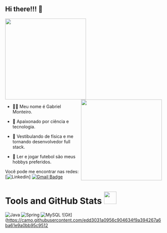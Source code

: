 ## Hi there!!! 👋

<img src="https://media0.giphy.com/media/j5oP7zSilio3SewxAA/giphy.gif" width="260px">
<img align="right" width="260px" src=""https://media0.giphy.com/media/j5oP7zSilio3SewxAA/giphy.gif"">



- 🙅🏽‍ Meu nome é Gabriel Monteiro. 
                                                                                                                   
- 🚀 Apaixonado por ciência e tecnologia. 
                                                                                                                               
- 🌌 Vestibulando de física e me tornando desenvolvedor full stack. 
                                                                                                                                     
- 🎯 Ler e jogar futebol são meus hobbys preferidos.

Você pode me encontrar nas redes:
[![Linkedin](https://img.shields.io/badge/-LinkedIn-blue?style=flat-square&logo=Linkedin&logoColor=white&link=https://www.linkedin.com/in/gabriel-monteiro-2b6a79207/)]       [![Gmail Badge](https://img.shields.io/badge/-Gmail-c14438?style=flat-square&logo=Gmail&logoColor=white&link=mailto:brgabriel.monteiro@gmail.com)](mailto:brgabriel.monteiro@gmail.com)


# Tools and GitHub Stats <img src="https://media.giphy.com/media/fvT2uzkzsSWmmkvl5g/giphy.gif" width="40px">
 

![Java](https://camo.githubusercontent.com/e17e119d8c9bb34ac9710be65d35d52a7e04cc260476760305525204df5f34b0/68747470733a2f2f696d672e736869656c64732e696f2f62616467652f2d4a6176612d3030373339363f7374796c653d666c61742d737175617265266c6f676f3d6a617661)
![Spring](https://camo.githubusercontent.com/d8f7e93bdb728c656b784b48c9229b2224067c147978e345773f21c0ac43f324/68747470733a2f2f696d672e736869656c64732e696f2f62616467652f2d537072696e672d3644423333463f7374796c653d666c61742d737175617265266c6f676f3d737072696e67266c6f676f436f6c6f723d7768697465)
![MySQL](https://camo.githubusercontent.com/4eade77f6242a74645c408f1cc48b4c05f3c7c8a74d0bf15c2a1e259e4d357d9/68747470733a2f2f696d672e736869656c64732e696f2f62616467652f2d4d7953514c2d3434373941313f7374796c653d666c61742d737175617265266c6f676f3d6d7973716c266c6f676f436f6c6f723d7768697465)
![Git](https://camo.githubusercontent.com/edd3031a0956c904634f9a394267a6ba61e9a0bb95c9512

